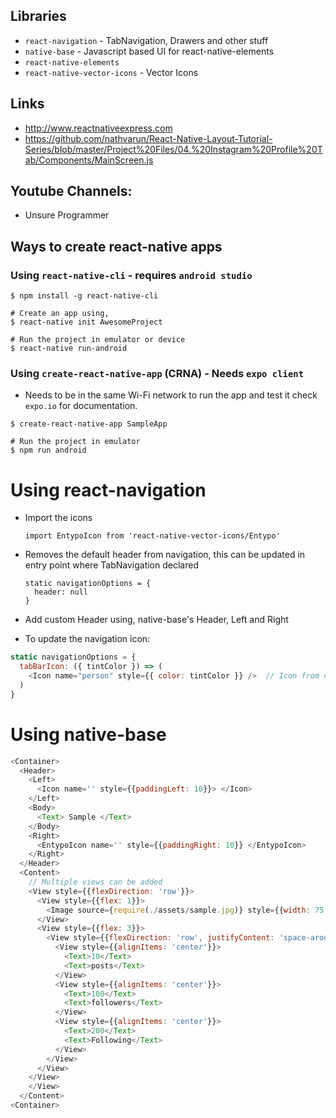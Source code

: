 ## Libraries

- `react-navigation` - TabNavigation, Drawers and other stuff
- `native-base` - Javascript based UI for react-native-elements
- `react-native-elements`
- `react-native-vector-icons` - Vector Icons

## Links

- http://www.reactnativeexpress.com
- https://github.com/nathvarun/React-Native-Layout-Tutorial-Series/blob/master/Project%20Files/04.%20Instagram%20Profile%20Tab/Components/MainScreen.js

## Youtube Channels:

- Unsure Programmer

## Ways to create react-native apps

### Using `react-native-cli` - requires `android studio`

```
$ npm install -g react-native-cli

# Create an app using,
$ react-native init AwesomeProject

# Run the project in emulator or device
$ react-native run-android
```

### Using `create-react-native-app` (CRNA) - Needs `expo client`

- Needs to be in the same Wi-Fi network to run the app and test it
  check `expo.io` for documentation.

```
$ create-react-native-app SampleApp

# Run the project in emulator
$ npm run android
```

# Using react-navigation

- Import the icons
  ```
  import EntypoIcon from 'react-native-vector-icons/Entypo'
  ```

- Removes the default header from navigation, this can be updated in entry point where TabNavigation declared
  ```
  static navigationOptions = {
    header: null
  }
  ```

- Add custom Header using, native-base's Header, Left and Right

- To update the navigation icon:

```javascript
static navigationOptions = {
  tabBarIcon: ({ tintColor }) => (
    <Icon name="person" style={{ color: tintColor }} />  // Icon from native-base
  )
}
```

# Using native-base

```javascript
<Container>
  <Header>
    <Left>
      <Icon name='' style={{paddingLeft: 10}}> </Icon>
    </Left>
    <Body>
      <Text> Sample </Text>
    </Body>
    <Right>
      <EntypoIcon name='' style={{paddingRight: 10}} </EntypoIcon>
    </Right>
  </Header>
  <Content>
    // Multiple views can be added
    <View style={{flexDirection: 'row'}}>
      <View style={{flex: 1}}>
        <Image source={require(./assets/sample.jpg)} style={{width: 75, height: 75, borderRadius: 37.5}}/>
      </View>
      <View style={{flex: 3}}>
        <View style={{flexDirection: 'row', justifyContent: 'space-around'}}>
          <View style={{alignItems: 'center'}}>
            <Text>10</Text>
            <Text>posts</Text>
          </View>
          <View style={{alignItems: 'center'}}>
            <Text>100</Text>
            <Text>followers</Text>
          </View>
          <View style={{alignItems: 'center'}}>
            <Text>200</Text>
            <Text>Following</Text>
          </View>
        </View>
      </View>
    </View>
    </View>
  </Content>
<Container>
```
